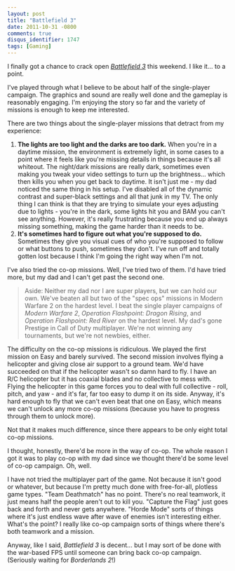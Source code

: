 ```yaml
---
layout: post
title: "Battlefield 3"
date: 2011-10-31 -0800
comments: true
disqus_identifier: 1747
tags: [Gaming]
---
```

I finally got a chance to crack open [*Battlefield
3*](http://www.amazon.com/dp/B003O6G5TW?tag=mhsvortex) this weekend. I
like it... to a point.

I've played through what I believe to be about half of the single-player
campaign. The graphics and sound are really well done and the gameplay
is reasonably engaging. I'm enjoying the story so far and the variety of
missions is enough to keep me interested.

There are two things about the single-player missions that detract from
my experience:

1.  **The lights are too light and the darks are too dark.** When you're
    in a daytime mission, the environment is extremely light, in some
    cases to a point where it feels like you're missing details in
    things because it's all whiteout. The night/dark missions are really
    dark, sometimes even making you tweak your video settings to turn up
    the brightness... which then kills you when you get back to daytime.
    It isn't just me - my dad noticed the same thing in his setup. I've
    disabled all of the dynamic contrast and super-black settings and
    all that junk in my TV. The only thing I can think is that they are
    trying to simulate your eyes adjusting due to lights - you're in the
    dark, some lights hit you and BAM you can't see anything. However,
    it's really frustrating because you end up always missing something,
    making the game harder than it needs to be.
2.  **It's sometimes hard to figure out what you're supposed to do.**
    Sometimes they give you visual cues of who you're supposed to follow
    or what buttons to push, sometimes they don't. I've run off and
    totally gotten lost because I think I'm going the right way when I'm
    not.

I've also tried the co-op missions. Well, I've tried two of them. I'd
have tried more, but my dad and I can't get past the second one.

> Aside: Neither my dad nor I are super players, but we can hold our
> own. We've beaten all but two of the "spec ops" missions in Modern
> Warfare 2 on the hardest level. I beat the single player campaigns of
> *Modern Warfare 2*, *Operation Flashpoint: Dragon Rising*, and
> *Operation Flashpoint: Red River* on the hardest level. My dad's gone
> Prestige in Call of Duty multiplayer. We're not winning any
> tournaments, but we're not newbies, either.

The difficulty on the co-op missions is ridiculous. We played the first
mission on Easy and barely survived. The second mission involves flying
a helicopter and giving close air support to a ground team. We'd have
succeeded on that if the helicopter wasn't so damn hard to fly. I have
an R/C helicopter but it has coaxial blades and no collective to mess
with. Flying the helicopter in this game forces you to deal with full
collective - roll, pitch, and yaw - and it's far, far too easy to dump
it on its side. Anyway, it's hard enough to fly that we can't even beat
that one on Easy, which means we can't unlock any more co-op missions
(because you have to progress through them to unlock more).

Not that it makes much difference, since there appears to be only eight
total co-op missions.

I thought, honestly, there'd be more in the way of co-op. The whole
reason I got it was to play co-op with my dad since we thought there'd
be some level of co-op campaign. Oh, well.

I have not tried the multiplayer part of the game. Not because it isn't
good or whatever, but because I'm pretty much done with free-for-all,
plotless game types. "Team Deathmatch" has no point. There's no real
teamwork, it just means half the people aren't out to kill you. "Capture
the Flag" just goes back and forth and never gets anywhere. "Horde Mode"
sorts of things where it's just endless wave after wave of enemies isn't
interesting either. What's the point? I really like co-op campaign sorts
of things where there's both teamwork and a mission.

Anyway, like I said, *Battlefield 3* is decent... but I may sort of be
done with the war-based FPS until someone can bring back co-op campaign.
(Seriously waiting for *Borderlands 2*!)

